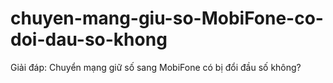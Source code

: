 # chuyen-mang-giu-so-MobiFone-co-doi-dau-so-khong
Giải đáp: Chuyển mạng giữ số sang MobiFone có bị đổi đầu số không?
